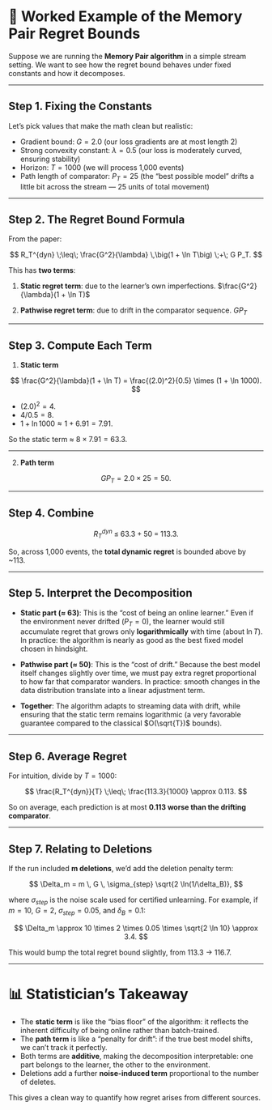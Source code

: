 # 📐 Worked Example of the Memory Pair Regret Bounds

Suppose we are running the **Memory Pair algorithm** in a simple stream setting. We want to see how the regret bound behaves under fixed constants and how it decomposes.

---

## Step 1. Fixing the Constants

Let’s pick values that make the math clean but realistic:

* Gradient bound: $G = 2.0$
  (our loss gradients are at most length 2)
* Strong convexity constant: $\lambda = 0.5$
  (our loss is moderately curved, ensuring stability)
* Horizon: $T = 1000$
  (we will process 1,000 events)
* Path length of comparator: $P_T = 25$
  (the “best possible model” drifts a little bit across the stream — 25 units of total movement)

---

## Step 2. The Regret Bound Formula

From the paper:

$$
R_T^{dyn} \;\leq\; \frac{G^2}{\lambda} \,\big(1 + \ln T\big) \;+\; G P_T.
$$

This has **two terms**:

1. **Static regret term**: due to the learner’s own imperfections.
   $\frac{G^2}{\lambda}(1 + \ln T)$

2. **Pathwise regret term**: due to drift in the comparator sequence.
   $G P_T$

---

## Step 3. Compute Each Term

1. **Static term**

$$
\frac{G^2}{\lambda}(1 + \ln T) = \frac{(2.0)^2}{0.5} \times (1 + \ln 1000).
$$

* $(2.0)^2 = 4$.
* $4 / 0.5 = 8$.
* $1 + \ln 1000 \approx 1 + 6.91 = 7.91$.

So the static term ≈ $8 \times 7.91 = 63.3$.

---

2. **Path term**

$$
G P_T = 2.0 \times 25 = 50.
$$

---

## Step 4. Combine

$$
R_T^{dyn} \;\leq\; 63.3 + 50 \;=\; 113.3.
$$

So, across 1,000 events, the **total dynamic regret** is bounded above by \~113.

---

## Step 5. Interpret the Decomposition

* **Static part (≈ 63)**:
  This is the “cost of being an online learner.” Even if the environment never drifted ($P_T = 0$), the learner would still accumulate regret that grows only **logarithmically** with time (about $\ln T$).
  In practice: the algorithm is nearly as good as the best fixed model chosen in hindsight.

* **Pathwise part (≈ 50)**:
  This is the “cost of drift.” Because the best model itself changes slightly over time, we must pay extra regret proportional to how far that comparator wanders.
  In practice: smooth changes in the data distribution translate into a linear adjustment term.

* **Together**: The algorithm adapts to streaming data with drift, while ensuring that the static term remains logarithmic (a very favorable guarantee compared to the classical $O(\sqrt{T})$ bounds).

---

## Step 6. Average Regret

For intuition, divide by $T = 1000$:

$$
\frac{R_T^{dyn}}{T} \;\leq\; \frac{113.3}{1000} \approx 0.113.
$$

So on average, each prediction is at most **0.113 worse than the drifting comparator**.

---

## Step 7. Relating to Deletions

If the run included **m deletions**, we’d add the deletion penalty term:

$$
\Delta_m = m \, G \, \sigma_{step} \sqrt{2 \ln(1/\delta_B)},
$$

where $\sigma_{step}$ is the noise scale used for certified unlearning.
For example, if $m=10$, $G=2$, $\sigma_{step}=0.05$, and $\delta_B=0.1$:

$$
\Delta_m \approx 10 \times 2 \times 0.05 \times \sqrt{2 \ln 10} \approx 3.4.
$$

This would bump the total regret bound slightly, from 113.3 → 116.7.

---

# 📊 Statistician’s Takeaway

* The **static term** is like the “bias floor” of the algorithm: it reflects the inherent difficulty of being online rather than batch-trained.
* The **path term** is like a “penalty for drift”: if the true best model shifts, we can’t track it perfectly.
* Both terms are **additive**, making the decomposition interpretable: one part belongs to the learner, the other to the environment.
* Deletions add a further **noise-induced term** proportional to the number of deletes.

This gives a clean way to quantify how regret arises from different sources.